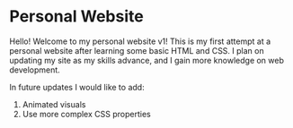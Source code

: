 # Personal Website

Hello! Welcome to my personal website v1!
This is my first attempt at a personal website after learning some basic HTML and CSS.
I plan on updating my site as my skills advance, and I gain more knowledge on web development.

In future updates I would like to add:
  1) Animated visuals
  2) Use more complex CSS properties
